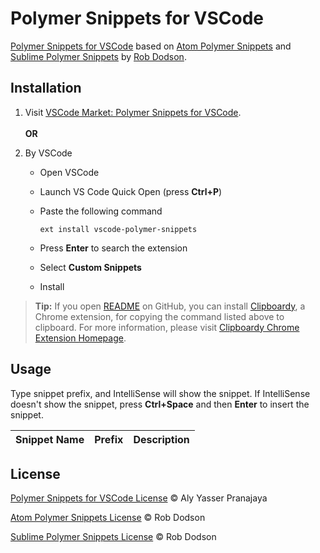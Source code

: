 # Polymer Snippets for VSCode

[Polymer Snippets for VSCode][marketplace-url] based on [Atom Polymer Snippets][atom-polymer-url] and [Sublime Polymer Snippets][sublime-polymer-url] by [Rob Dodson][rob-dodson-url].

## Installation

1. Visit [VSCode Market: Polymer Snippets for VSCode][marketplace-url].<br><br>**OR**

2. By VSCode
   * Open VSCode
   * Launch VS Code Quick Open (press **Ctrl+P**) 
   * Paste the following command

     ```
     ext install vscode-polymer-snippets
     ```
   * Press **Enter** to search the extension
   * Select **Custom Snippets** 
   * Install

> **Tip:** If you open [README][readme-url] on GitHub, you can install [Clipboardy][clipboardy-chrome-webstore], a Chrome extension, for copying the command listed above to clipboard.
> For more information, please visit [Clipboardy Chrome Extension Homepage][clipboardy-homepage].

## Usage

Type snippet prefix, and IntelliSense will show the snippet. If IntelliSense doesn't show the snippet, press **Ctrl+Space** and then **Enter** to insert the snippet.

Snippet Name | Prefix | Description
--- | --- | ---

## License

[Polymer Snippets for VSCode License][license-url] © Aly Yasser Pranajaya

[Atom Polymer Snippets License][rob-dodson-license-url] © Rob Dodson

[Sublime Polymer Snippets License][rob-dodson-license-url] © Rob Dodson

[marketplace-url]: https://marketplace.visualstudio.com/items?itemName=NgekNgok.vscode-polymer-snippets
[readme-url]: https://github.com/alyyasser/vscode-PolymerSnippets/blob/master/README.md
[license-url]: https://github.com/alyyasser/vscode-PolymerSnippets/blob/master/LICENSE

[atom-polymer-url]: https://github.com/robdodson/Atom-PolymerSnippets
[sublime-polymer-url]: https://github.com/robdodson/PolymerSnippets
[rob-dodson-url]: https://github.com/robdodson
[rob-dodson-license-url]: http://robdodson.mit-license.org/

[clipboardy-chrome-webstore]: https://chrome.google.com/webstore/detail/clipboardy/gkafpbdjggkmmngaamlghmigadfaalhc
[clipboardy-homepage]: https://rainsoft.io/clipboardy-chrome-extension
